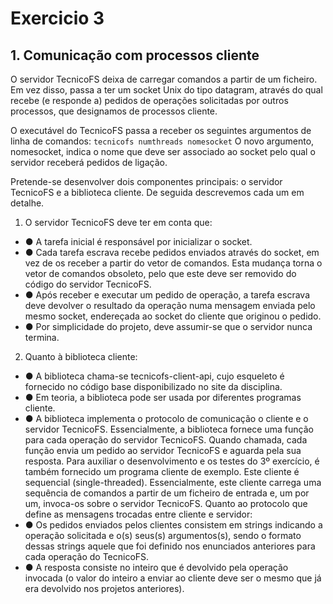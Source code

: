 # Exercicio 3

## 1. Comunicação com processos cliente
O servidor TecnicoFS deixa de carregar comandos a partir de um ficheiro. Em vez disso, passa a ter um
socket Unix do tipo datagram, através do qual recebe (e responde a) pedidos de operações solicitadas
por outros processos, que designamos de processos cliente.

O executável do TecnicoFS passa a receber os seguintes argumentos de linha de comandos:
`tecnicofs numthreads nomesocket`
O novo argumento, nomesocket, indica o nome que deve ser associado ao socket pelo qual o servidor
receberá pedidos de ligação. 

Pretende-se desenvolver dois componentes principais: o servidor TecnicoFS e a biblioteca cliente. De
seguida descrevemos cada um em detalhe.

1) O servidor TecnicoFS deve ter em conta que:
- ● A tarefa inicial é responsável por inicializar o socket.
- ● Cada tarefa escrava recebe pedidos enviados através do socket, em vez de os receber a partir
do vetor de comandos. Esta mudança torna o vetor de comandos obsoleto, pelo que este deve
ser removido do código do servidor TecnicoFS.
- ● Após receber e executar um pedido de operação, a tarefa escrava deve devolver o resultado
da operação numa mensagem enviada pelo mesmo socket, endereçada ao socket do cliente
que originou o pedido.
- ● Por simplicidade do projeto, deve assumir-se que o servidor nunca termina.

2) Quanto à biblioteca cliente:
- ● A biblioteca chama-se tecnicofs-client-api, cujo esqueleto é fornecido no código
base disponibilizado no site da disciplina.
- ● Em teoria, a biblioteca pode ser usada por diferentes programas cliente.
- ● A biblioteca implementa o protocolo de comunicação o cliente e o servidor TecnicoFS.
Essencialmente, a biblioteca fornece uma função para cada operação do servidor TecnicoFS.
Quando chamada, cada função envia um pedido ao servidor TecnicoFS e aguarda pela sua
resposta.
Para auxiliar o desenvolvimento e os testes do 3º exercício, é também fornecido um programa cliente
de exemplo. Este cliente é sequencial (single-threaded). Essencialmente, este cliente carrega uma
sequência de comandos a partir de um ficheiro de entrada e, um por um, invoca-os sobre o servidor
TecnicoFS.
Quanto ao protocolo que define as mensagens trocadas entre cliente e servidor:
- ● Os pedidos enviados pelos clientes consistem em strings indicando a operação solicitada e
o(s) seus(s) argumentos(s), sendo o formato dessas strings aquele que foi definido nos
enunciados anteriores para cada operação do TecnicoFS.
- ● A resposta consiste no inteiro que é devolvido pela operação invocada (o valor do inteiro a
enviar ao cliente deve ser o mesmo que já era devolvido nos projetos anteriores). 

